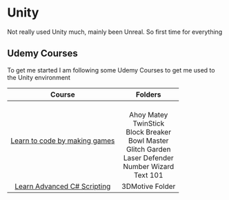 # Unity

Not really used Unity much, mainly been Unreal. So first time for everything

## Udemy Courses

To get me started I am following some Udemy Courses to get me used to the Unity environment

Course | Folders
:---: | :---:
[Learn to code by making games](https://www.udemy.com/unitycourse/ "Learn to code by making games") | <br>Ahoy Matey<br>TwinStick<br>Block Breaker<br>Bowl Master<br>Glitch Garden<br>Laser Defender<br>Number Wizard<br>Text 101
[Learn Advanced C# Scripting](https://www.udemy.com/3dmotive-learn-advanced-c-scripting-in-unity-5/ "Learn Advanced C# Scripting") | 3DMotive Folder
